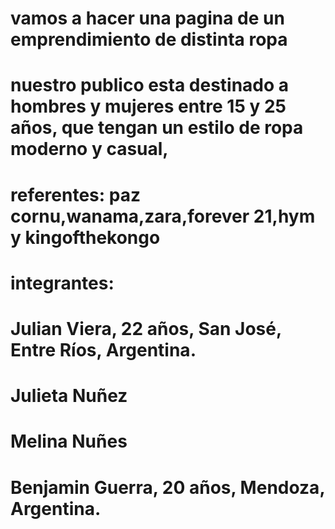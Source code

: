 # vamos a hacer una pagina de un emprendimiento de distinta ropa 
# nuestro publico esta destinado a hombres y mujeres entre 15 y 25 años, que tengan un estilo de ropa  moderno  y casual,
# referentes: paz cornu,wanama,zara,forever 21,hym  y kingofthekongo
# integrantes: 
# Julian Viera, 22 años, San José, Entre Ríos, Argentina.
# Julieta Nuñez
# Melina Nuñes
# Benjamin Guerra, 20 años, Mendoza, Argentina.